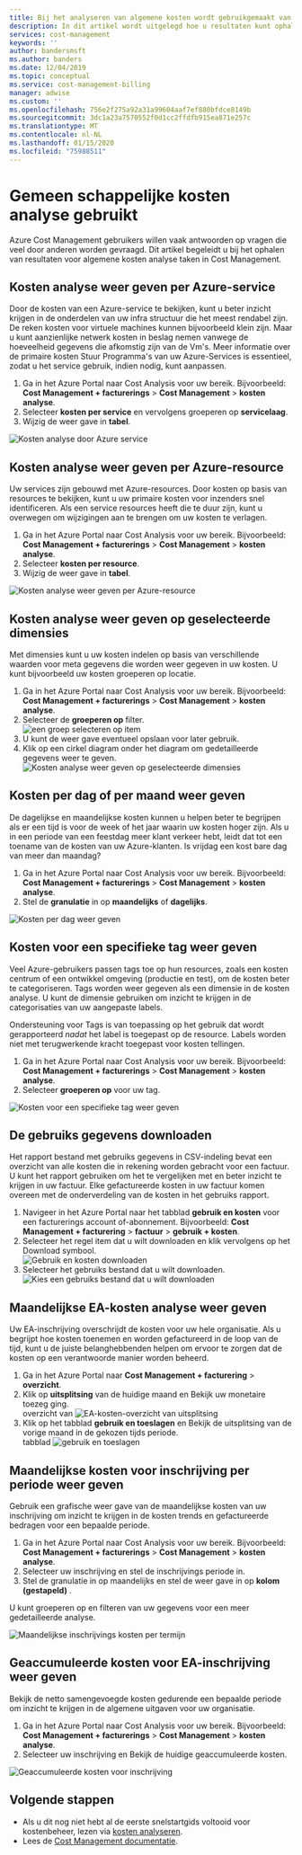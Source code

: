 ```yaml
---
title: Bij het analyseren van algemene kosten wordt gebruikgemaakt van Azure Cost Management
description: In dit artikel wordt uitgelegd hoe u resultaten kunt ophalen voor algemene kosten analyse taken in Azure Cost Management.
services: cost-management
keywords: ''
author: bandersmsft
ms.author: banders
ms.date: 12/04/2019
ms.topic: conceptual
ms.service: cost-management-billing
manager: adwise
ms.custom: ''
ms.openlocfilehash: 756e2f275a92a31a99604aaf7ef880bfdce8149b
ms.sourcegitcommit: 3dc1a23a7570552f0d1cc2ffdfb915ea871e257c
ms.translationtype: MT
ms.contentlocale: nl-NL
ms.lasthandoff: 01/15/2020
ms.locfileid: "75988511"
---
```

# <a name="common-cost-analysis-uses"></a>Gemeen schappelijke kosten analyse gebruikt

Azure Cost Management gebruikers willen vaak antwoorden op vragen die veel door anderen worden gevraagd. Dit artikel begeleidt u bij het ophalen van resultaten voor algemene kosten analyse taken in Cost Management.

## <a name="view-cost-breakdown-by-azure-service"></a>Kosten analyse weer geven per Azure-service

Door de kosten van een Azure-service te bekijken, kunt u beter inzicht krijgen in de onderdelen van uw infra structuur die het meest rendabel zijn. De reken kosten voor virtuele machines kunnen bijvoorbeeld klein zijn. Maar u kunt aanzienlijke netwerk kosten in beslag nemen vanwege de hoeveelheid gegevens die afkomstig zijn van de Vm's. Meer informatie over de primaire kosten Stuur Programma's van uw Azure-Services is essentieel, zodat u het service gebruik, indien nodig, kunt aanpassen.

1. Ga in het Azure Portal naar Cost Analysis voor uw bereik. Bijvoorbeeld: **Cost Management + facturerings** > **Cost Management** > **kosten analyse**.
1. Selecteer **kosten per service** en vervolgens groeperen op **servicelaag**.
1. Wijzig de weer gave in **tabel**.

![Kosten analyse door Azure service](./media/cost-analysis-common-uses/breakdown-by-service.png)

## <a name="view-cost-breakdown-by-azure-resource"></a>Kosten analyse weer geven per Azure-resource

Uw services zijn gebouwd met Azure-resources. Door kosten op basis van resources te bekijken, kunt u uw primaire kosten voor inzenders snel identificeren. Als een service resources heeft die te duur zijn, kunt u overwegen om wijzigingen aan te brengen om uw kosten te verlagen.

1. Ga in het Azure Portal naar Cost Analysis voor uw bereik. Bijvoorbeeld: **Cost Management + facturerings** > **Cost Management** > **kosten analyse**.
1. Selecteer **kosten per resource**.
1. Wijzig de weer gave in **tabel**.

![Kosten analyse weer geven per Azure-resource](./media/cost-analysis-common-uses/cost-by-resource.png)

## <a name="view-cost-breakdown-by-selected-dimensions"></a>Kosten analyse weer geven op geselecteerde dimensies

Met dimensies kunt u uw kosten indelen op basis van verschillende waarden voor meta gegevens die worden weer gegeven in uw kosten. U kunt bijvoorbeeld uw kosten groeperen op locatie.

1. Ga in het Azure Portal naar Cost Analysis voor uw bereik. Bijvoorbeeld: **Cost Management + facturerings** > **Cost Management** > **kosten analyse**.
1. Selecteer de **groeperen op** filter.  
    ![een groep selecteren op item](./media/cost-analysis-common-uses/group-by.png)
1. U kunt de weer gave eventueel opslaan voor later gebruik.
1. Klik op een cirkel diagram onder het diagram om gedetailleerde gegevens weer te geven.  
    ![Kosten analyse weer geven op geselecteerde dimensies](./media/cost-analysis-common-uses/drill-down.png)

## <a name="view-costs-per-day-or-by-month"></a>Kosten per dag of per maand weer geven

De dagelijkse en maandelijkse kosten kunnen u helpen beter te begrijpen als er een tijd is voor de week of het jaar waarin uw kosten hoger zijn. Als u in een periode van een feestdag meer klant verkeer hebt, leidt dat tot een toename van de kosten van uw Azure-klanten. Is vrijdag een kost bare dag van meer dan maandag?

1. Ga in het Azure Portal naar Cost Analysis voor uw bereik. Bijvoorbeeld: **Cost Management + facturerings** > **Cost Management** > **kosten analyse**.
1. Stel de **granulatie** in op **maandelijks** of **dagelijks**.

![Kosten per dag weer geven](./media/cost-analysis-common-uses/daily-granularity.png)

## <a name="view-costs-for-a-specific-tag"></a>Kosten voor een specifieke tag weer geven

Veel Azure-gebruikers passen tags toe op hun resources, zoals een kosten centrum of een ontwikkel omgeving (productie en test), om de kosten beter te categoriseren. Tags worden weer gegeven als een dimensie in de kosten analyse. U kunt de dimensie gebruiken om inzicht te krijgen in de categorisaties van uw aangepaste labels.

Ondersteuning voor Tags is van toepassing op het gebruik dat wordt gerapporteerd *nadat* het label is toegepast op de resource. Labels worden niet met terugwerkende kracht toegepast voor kosten tellingen.

1. Ga in het Azure Portal naar Cost Analysis voor uw bereik. Bijvoorbeeld: **Cost Management + facturerings** > **Cost Management** > **kosten analyse**.
1. Selecteer **groeperen op** voor uw tag.

![Kosten voor een specifieke tag weer geven](./media/cost-analysis-common-uses/tag.png)

## <a name="download-your-usage-details"></a>De gebruiks gegevens downloaden

Het rapport bestand met gebruiks gegevens in CSV-indeling bevat een overzicht van alle kosten die in rekening worden gebracht voor een factuur. U kunt het rapport gebruiken om het te vergelijken met en beter inzicht te krijgen in uw factuur. Elke gefactureerde kosten in uw factuur komen overeen met de onderverdeling van de kosten in het gebruiks rapport.

1. Navigeer in het Azure Portal naar het tabblad **gebruik en kosten** voor een facturerings account of-abonnement. Bijvoorbeeld: **Cost Management + facturering** > **factuur** > **gebruik + kosten**.
1. Selecteer het regel item dat u wilt downloaden en klik vervolgens op het Download symbool.  
    ![Gebruik en kosten downloaden](./media/cost-analysis-common-uses/download1.png)
1.  Selecteer het gebruiks bestand dat u wilt downloaden.  
    ![Kies een gebruiks bestand dat u wilt downloaden](./media/cost-analysis-common-uses/download2.png)

## <a name="view-monthly-ea-cost-breakdown"></a>Maandelijkse EA-kosten analyse weer geven

Uw EA-inschrijving overschrijdt de kosten voor uw hele organisatie. Als u begrijpt hoe kosten toenemen en worden gefactureerd in de loop van de tijd, kunt u de juiste belanghebbenden helpen om ervoor te zorgen dat de kosten op een verantwoorde manier worden beheerd.

1. Ga in het Azure Portal naar **Cost Management + facturering** > **overzicht**.
1. Klik op **uitsplitsing** van de huidige maand en Bekijk uw monetaire toezeg ging.  
    overzicht van ![EA-kosten-overzicht van uitsplitsing](./media/cost-analysis-common-uses/breakdown1.png)
1.  Klik op het tabblad **gebruik en toeslagen** en Bekijk de uitsplitsing van de vorige maand in de gekozen tijds periode.  
    tabblad ![gebruik en toeslagen](./media/cost-analysis-common-uses/breakdown2.png)

## <a name="view-enrollment-monthly-cost-by-term"></a>Maandelijkse kosten voor inschrijving per periode weer geven

Gebruik een grafische weer gave van de maandelijkse kosten van uw inschrijving om inzicht te krijgen in de kosten trends en gefactureerde bedragen voor een bepaalde periode.

1. Ga in het Azure Portal naar Cost Analysis voor uw bereik. Bijvoorbeeld: **Cost Management + facturerings** > **Cost Management** > **kosten analyse**.
1. Selecteer uw inschrijving en stel de inschrijvings periode in.
1. Stel de granulatie in op maandelijks en stel de weer gave in op **kolom (gestapeld)** .

U kunt groeperen op en filteren van uw gegevens voor een meer gedetailleerde analyse.

![Maandelijkse inschrijvings kosten per termijn](./media/cost-analysis-common-uses/enrollment-term1.png)

## <a name="view-ea-enrollment-accumulated-costs"></a>Geaccumuleerde kosten voor EA-inschrijving weer geven

Bekijk de netto samengevoegde kosten gedurende een bepaalde periode om inzicht te krijgen in de algemene uitgaven voor uw organisatie.

1. Ga in het Azure Portal naar Cost Analysis voor uw bereik. Bijvoorbeeld: **Cost Management + facturerings** > **Cost Management** > **kosten analyse**.
1. Selecteer uw inschrijving en Bekijk de huidige geaccumuleerde kosten.

![Geaccumuleerde kosten voor inschrijving](./media/cost-analysis-common-uses/cost-analysis-enrollment.png)

## <a name="next-steps"></a>Volgende stappen
- Als u dit nog niet hebt al de eerste snelstartgids voltooid voor kostenbeheer, lezen via [kosten analyseren](quick-acm-cost-analysis.md).
- Lees de [Cost Management documentatie](../index.yml).
